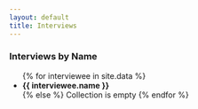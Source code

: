 ```yaml
---
layout: default
title: Interviews
---
```

<section id="interviewees">
  <h3>Interviews by Name</h3>
  <ul>
    {% for interviewee in site.data %}
    <li>
      <b class="name">{{ interviewee.name }}</b>
    </li>
    {% else %}
    Collection is empty
    {% endfor %}
  </ul>
</section>
